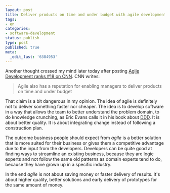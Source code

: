 ```yaml
---
layout: post
title: Deliver products on time and under budget with agile development
tags:
- en
categories:
- software-development
status: publish
type: post
published: true
meta:
  _edit_last: '6384953'
---
```

<p>Another thought crossed my mind later today after posting <a href="http://www.stephan-schwab.com/2007/06/29/1183140296290.html">Agile Development ranks #18 on CNN</a>. CNN writes:</p>

<blockquote>Agile also has a reputation for enabling managers to deliver products on time and under budget</blockquote>

<p>That claim is a bit dangerous in my opinion. The idea of agile is definitely not to deliver something faster nor cheaper. The idea is to develop software in a way that allows the team to better understand the problem domain, to do knowledge crunching, as Eric Evans calls it in his book about <a href="http://www.stephan-schwab.com/2006/12/08/1165587482609.html">DDD</a>. It is about better quality. It is about integrating change instead of following a construction plan.</p>

<p>The outcome business people should expect from <em>agile</em> is a better solution that is more suited for their business or gives them a competitive advantage due to the input from the developers. Developers can be quite good at finding ways to streamline an existing business, because they are logic experts and not follow the same old patterns as domain experts tend to do, because they have grown up in a specific industry.</p>

<p>In the end <em>agile</em> is not about saving money or faster delivery of results. It's about higher quality, better solutions and early delivery of prototypes for the same amount of money.</p>
